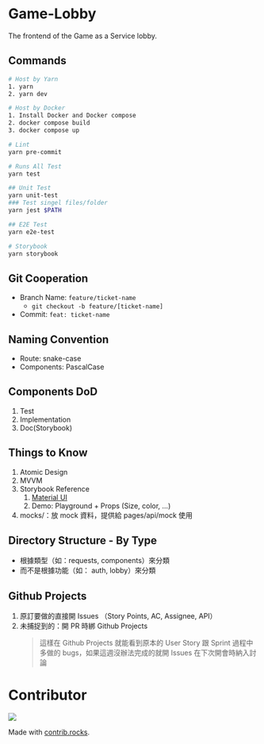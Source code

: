 # Game-Lobby

The frontend of the Game as a Service lobby.

## Commands

```bash
# Host by Yarn
1. yarn
2. yarn dev

# Host by Docker
1. Install Docker and Docker compose
2. docker compose build
3. docker compose up

# Lint
yarn pre-commit

# Runs All Test
yarn test

## Unit Test
yarn unit-test
### Test singel files/folder
yarn jest $PATH

## E2E Test
yarn e2e-test

# Storybook
yarn storybook
```

## Git Cooperation

- Branch Name: `feature/ticket-name`
  - `git checkout -b feature/[ticket-name]`
- Commit: `feat: ticket-name`

## Naming Convention

- Route: snake-case
- Components: PascalCase

## Components DoD

1. Test
2. Implementation
3. Doc(Storybook)

## Things to Know

1. Atomic Design
2. MVVM
3. Storybook Reference
   1. [Material UI](https://mui.com/material-ui/react-button/)
   2. Demo: Playground + Props (Size, color, ...)
4. mocks/：放 mock 資料，提供給 pages/api/mock 使用

## Directory Structure - By Type

- 根據類型（如：requests, components）來分類
- 而不是根據功能（如： auth, lobby）來分類

## Github Projects

1. 原訂要做的直接開 Issues （Story Points, AC, Assignee, API）
2. 未捕捉到的：開 PR 時綁 Github Projects
   > 這樣在 Github Projects 就能看到原本的 User Story 跟 Sprint 過程中多做的 bugs，如果這週沒辦法完成的就開 Issues 在下次開會時納入討論

# Contributor

<a href="https://github.com/Game-as-a-Service/Game-Lobby/graphs/contributors">
  <img src="https://contrib.rocks/image?repo=Game-as-a-Service/Game-Lobby" />
</a>

Made with [contrib.rocks](https://contrib.rocks).
